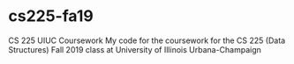 # cs225-fa19
CS 225 UIUC Coursework
My code for the coursework for the CS 225 (Data Structures) Fall 2019 class at University of Illinois Urbana-Champaign
